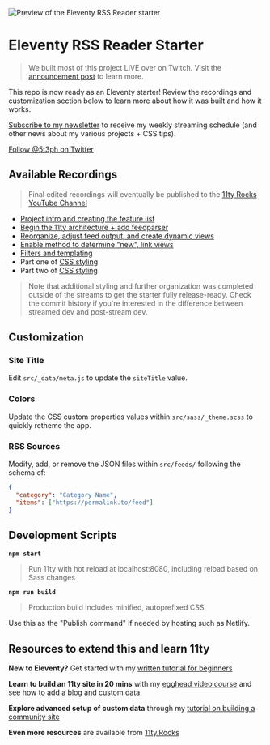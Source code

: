 ![Preview of the Eleventy RSS Reader starter](https://repository-images.githubusercontent.com/373531262/91192f80-d222-11eb-8bcb-325ff3d0a3e7)

# Eleventy RSS Reader Starter

> We built most of this project LIVE over on Twitch. Visit the [announcement post](https://dev.to/5t3ph/let-s-build-a-jamstack-app-together-5hkp) to learn more.

This repo is now ready as an Eleventy starter! Review the recordings and customization section below to learn more about how it was built and how it works.

[Subscribe to my newsletter](https://moderncss.dev) to receive my weekly streaming schedule (and other news about my various projects + CSS tips).

[Follow @5t3ph on Twitter](https://twitter.com/5t3ph)

## Available Recordings

> Final edited recordings will eventually be published to the [11ty Rocks YouTube Channel](https://www.youtube.com/channel/UCTuSQg_Ol4shhSYQ1EfpHiQ?sub_confirmation=1)

- [Project intro and creating the feature list](https://youtu.be/ADx7RbtIWwg)
- [Begin the 11ty architecture + add feedparser](https://www.twitch.tv/videos/1044461360?collection=G7YXMEt6hhYCyw)
- [Reorganize, adjust feed output, and create dynamic views](https://www.twitch.tv/videos/1050950198?collection=G7YXMEt6hhYCyw)
- [Enable method to determine "new", link views](https://www.twitch.tv/videos/1052892091?collection=G7YXMEt6hhYCyw)
- [Filters and templating](https://www.twitch.tv/videos/1056940384?collection=G7YXMEt6hhYCyw)
- Part one of [CSS styling](https://www.twitch.tv/videos/1058997704?collection=G7YXMEt6hhYCyw)
- Part two of [CSS styling](https://www.twitch.tv/videos/1059018865?collection=G7YXMEt6hhYCyw)

> Note that additional styling and further organization was completed outside of the streams to get the starter fully release-ready. Check the commit history if you're interested in the difference between streamed dev and post-stream dev.

## Customization

### Site Title

Edit `src/_data/meta.js` to update the `siteTitle` value.

### Colors

Update the CSS custom properties values within `src/sass/_theme.scss` to quickly retheme the app.

### RSS Sources

Modify, add, or remove the JSON files within `src/feeds/` following the schema of:

```json
{
  "category": "Category Name",
  "items": ["https://permalink.to/feed"]
}
```

## Development Scripts

**`npm start`**

> Run 11ty with hot reload at localhost:8080, including reload based on Sass changes

**`npm run build`**

> Production build includes minified, autoprefixed CSS

Use this as the "Publish command" if needed by hosting such as Netlify.

## Resources to extend this and learn 11ty

**New to Eleventy?** Get started with my [written tutorial for beginners](https://11ty.rocks/posts/create-your-first-basic-11ty-website/)

**Learn to build an 11ty site in 20 mins** with my [egghead video course](https://5t3ph.dev/learn-11ty) and see how to add a blog and custom data.

**Explore advanced setup of custom data** through my [tutorial on building a community site](https://css-tricks.com/a-community-driven-site-with-eleventy-building-the-site/)

**Even more resources** are available from [11ty.Rocks](https://11ty.rocks)
